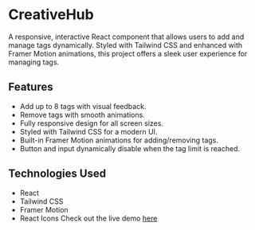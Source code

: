 # CreativeHub

A responsive, interactive React component that allows users to add and manage tags dynamically. Styled with Tailwind CSS and enhanced with Framer Motion animations, this project offers a sleek user experience for managing tags.

## Features

- Add up to 8 tags with visual feedback.
- Remove tags with smooth animations.
- Fully responsive design for all screen sizes.
- Styled with Tailwind CSS for a modern UI.
- Built-in Framer Motion animations for adding/removing tags.
- Button and input dynamically disable when the tag limit is reached.

## Technologies Used

- React
- Tailwind CSS
- Framer Motion
- React Icons
Check out the live demo [here](https://creativehub-three.vercel.app/)
